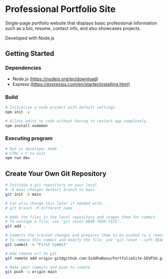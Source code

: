 # Professional Portfolio Site 

Single-page portfolio website that displays basic professional information such as a bio, resume, contact info, and also showcases projects. 

Developed with Node.js

## Getting Started

### Dependencies

* Node.js (https://nodejs.org/en/download)
* Express (https://expressjs.com/en/starter/installing.html)

### Build

```bash
# Initialize a node project with default settings
npm init -y

# Allows edits to code without having to restart app completely. 
npm install nodemon
```

### Executing program

```bash
# Run in developer mode
# CTRL + C to exit
npm run dev
```

## Create Your Own Git Repository

```bash
# Initiate a git repository on your local
# -b main changes default branch to main
git init -b main

# Can also change this later if needed with:
# git branch -M different_name

# Adds the files in the local repository and stages them for commit.
# To unstage a file, use 'git reset HEAD YOUR-FILE'.
git add .

# Commits the tracked changes and prepares them to be pushed to a remote repository.
# To remove this commit and modify the file, use 'git reset --soft HEAD~1' and commit and add the file again.
git commit -m "First Commit"

# Add remote url to git
git remote add origin git@github.com:SiddhaBasu/PortfolioSite-DEVPSU.git

# Make your commits and push to remote
git push -u origin main
```
